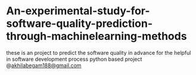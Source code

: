 # An-experimental-study-for-software-quality-prediction-through-machinelearning-methods
these is an project to predict the software quality in advance for the helpful in software development process
python based project
@akhilabegam188@gmail.com
